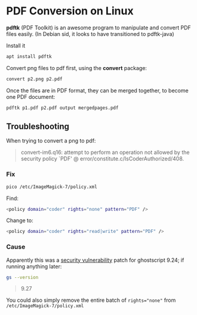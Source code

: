 # PDF Conversion on Linux
**pdftk** (PDF Toolkit) is an awesome program to manipulate and convert PDF files easily. (In Debian sid, it looks to have transitioned to pdftk-java)

Install it
```bash
apt install pdftk
```

Convert png files to pdf first, using the **convert** package:
```bash
convert p2.png p2.pdf
```

Once the files are in PDF format, they can be merged together, to become one PDF document:
```bash
pdftk p1.pdf p2.pdf output mergedpages.pdf
```

## Troubleshooting
When trying to convert a png to pdf:
> convert-im6.q16: attempt to perform an operation not allowed by the security policy `PDF' @ error/constitute.c/IsCoderAuthorized/408.

### Fix
```bash
pico /etc/ImageMagick-7/policy.xml
```

Find:
```bash
<policy domain="coder" rights="none" pattern="PDF" />
```

Change to:
```bash
<policy domain="coder" rights="read|write" pattern="PDF" />
```

### Cause
Apparently this was a [security vulnerability](https://www.kb.cert.org/vuls/id/332928/) patch for ghostscript 9.24; if running anything later:
```bash
gs --version
```
> 9.27

You could also simply remove the entire batch of `rights="none"` from `/etc/ImageMagick-7/policy.xml`
